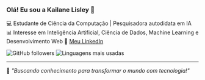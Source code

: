 ### Olá! Eu sou a Kailane Lisley 👋

💻 Estudante de Ciência da Computação | Pesquisadora autodidata em IA  
📊 Interesse em Inteligência Artificial, Ciência de Dados, Machine Learning e Desenvolvimento Web
🔗 [Meu LinkedIn](www.linkedin.com/in/kailane-lisley-ciencia-da-computacao) 

![GitHub followers](https://img.shields.io/github/followers/kailanelisley?style=social)
![Linguagens mais usadas](https://github-readme-stats.vercel.app/api/top-langs/?username=kailanelisley&layout=compact)

---
🚀 *"Buscando conhecimento para transformar o mundo com tecnologia!"*

